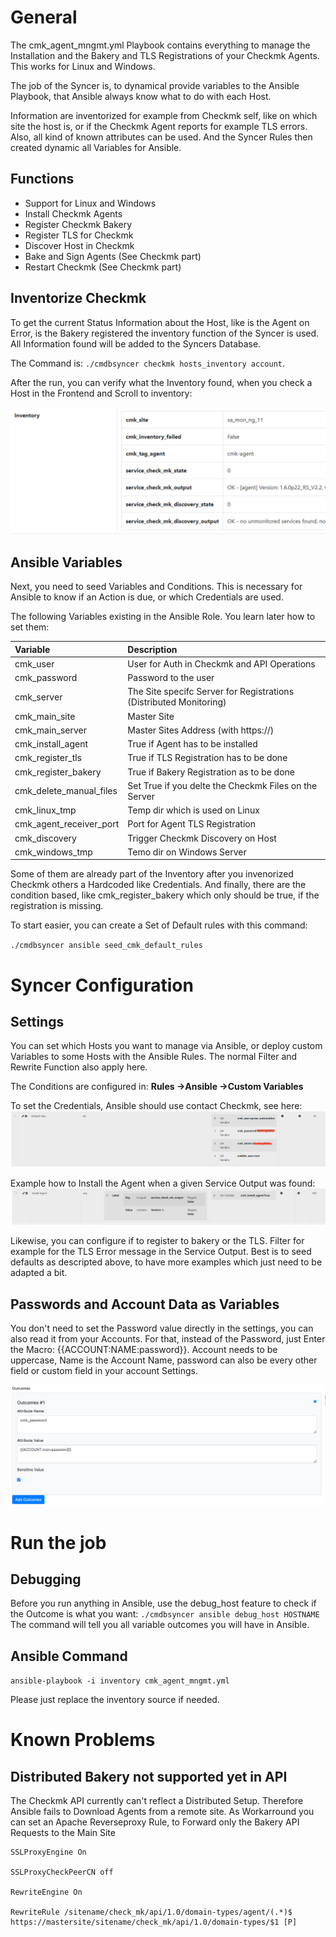 # General
The cmk_agent_mngmt.yml Playbook contains everything to manage the Installation and the Bakery and TLS Registrations of your Checkmk Agents. This works for Linux and Windows.

The job of the Syncer is, to dynamical provide variables to the Ansible Playbook, that Ansible always know what to do with each Host.

Information are inventorized for example from Checkmk self, like on which site the host is, or if the Checkmk Agent reports for example TLS errors. Also, all kind of known attributes can be used. And the Syncer Rules then created dynamic all Variables for Ansible.

## Functions

- Support for Linux and Windows
- Install Checkmk Agents
- Register Checkmk Bakery
- Register TLS for Checkmk
- Discover Host in Checkmk
- Bake and Sign Agents (See Checkmk part)
- Restart Checkmk (See Checkmk part)

## Inventorize Checkmk
To get the current Status Information about the Host, like is the Agent on Error, is the Bakery registered the inventory function of the Syncer is used. All Information found will be added to the Syncers Database. 

The Command is:
`./cmdbsyncer checkmk hosts_inventory account`. 

After the run, you can verify what the Inventory found, when you check a Host in the Frontend and Scroll to inventory:

![](img/inventory.png)

## Ansible Variables
Next, you need to seed Variables and Conditions. This is necessary for Ansible to know if an Action is due, or which Credentials are used.

The following Variables existing in the Ansible Role. You learn later how to set them:

| Variable | Description |
| :--------|:------------|
| cmk_user | User for Auth in Checkmk and API Operations |
| cmk_password | Password to the user |
| cmk_server | The Site specifc Server for Registrations (Distributed Monitoring) |
| cmk_main_site | Master Site |
| cmk_main_server | Master Sites Address (with https://) |
| cmk_install_agent | True if Agent has to be installed |
| cmk_register_tls | True if TLS Registration has to be done |
| cmk_register_bakery | True if Bakery Registration as to be done |
| cmk_delete_manual_files | Set True if you delte the Checkmk Files on the Server |
| cmk_linux_tmp | Temp dir which is used on Linux |
| cmk_agent_receiver_port | Port for Agent TLS Registration |
| cmk_discovery | Trigger Checkmk Discovery on Host |
| cmk_windows_tmp | Temo dir on Windows Server|

Some of them are already part of the Inventory after you invenorized Checkmk others a Hardcoded like Credentials. And finally, there are the condition based, like cmk_register_bakery which only should be true, if the registration is missing. 

To start easier, you can create a Set of Default rules with this command: 

`./cmdbsyncer ansible seed_cmk_default_rules`


# Syncer Configuration

##  Settings

You can set which Hosts you want to manage via Ansible, or deploy custom Variables to some Hosts with the Ansible Rules. The normal Filter and Rewrite Function also apply here. 

The Conditions are configured in:
**Rules →Ansible →Custom Variables** <br>

 To set the Credentials, Ansible should use contact Checkmk, see here:
![](img/credentials.png)

Example how to Install the Agent when a given Service Output was found:
![](img/install_agent.png)

Likewise, you can configure if to register to bakery or the TLS. Filter for example for the TLS Error message in the Service Output. Best is to seed defaults as descripted above, to have more examples which just need to be adapted a bit.

## Passwords and Account Data as Variables
You don't need to set the Password value directly in the settings, you can also read it from your Accounts. For that, instead of the Password, just Enter the Macro: {{ACCOUNT:NAME:password}}. Account needs to be uppercase, Name is the Account Name, password can also be every other field or custom field in your account Settings.

![](img/account_placeholder.png)


# Run the job

## Debugging
Before you run anything in Ansible, use the debug_host feature to check if the Outcome is what you want:
`./cmdbsyncer ansible debug_host HOSTNAME`
The command will tell you all variable outcomes you will have in Ansible.

## Ansible Command

`ansible-playbook -i inventory cmk_agent_mngmt.yml`

Please just replace the inventory source if needed.


# Known Problems

## Distributed Bakery not supported yet in API
The Checkmk API currently can't reflect a Distributed Setup. Therefore Ansible fails to Download Agents from a remote site.  As Workarround you can set an Apache Reverseproxy Rule, to Forward only the Bakery API Requests to the Main Site

```
SSLProxyEngine On

SSLProxyCheckPeerCN off

RewriteEngine On

RewriteRule /sitename/check_mk/api/1.0/domain-types/agent/(.*)$ https://mastersite/sitename/check_mk/api/1.0/domain-types/$1 [P]
```
